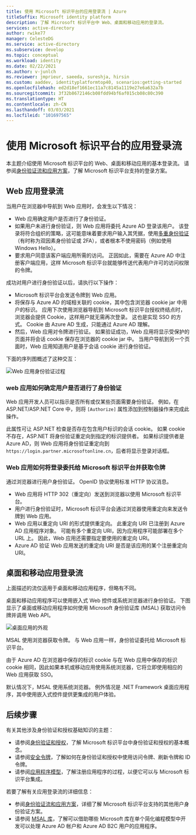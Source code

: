 ```yaml
---
title: 使用 Microsoft 标识平台的应用登录流 | Azure
titleSuffix: Microsoft identity platform
description: 了解 Microsoft 标识平台中 Web、桌面和移动应用的登录流。
services: active-directory
author: rwike77
manager: CelesteDG
ms.service: active-directory
ms.subservice: develop
ms.topic: conceptual
ms.workload: identity
ms.date: 02/22/2021
ms.author: v-junlch
ms.reviewer: jmprieur, saeeda, sureshja, hirsin
ms.custom: aaddev, identityplatformtop40, scenarios:getting-started
ms.openlocfilehash: ed2d18ef1661ec11a7c8145a1119e27e6a632a7b
ms.sourcegitcommit: 3f32b8672146cb08fdd94bf6af015cb08c80c390
ms.translationtype: HT
ms.contentlocale: zh-CN
ms.lasthandoff: 03/03/2021
ms.locfileid: "101697565"
---
```

# <a name="app-sign-in-flow-with-the-microsoft-identity-platform"></a>使用 Microsoft 标识平台的应用登录流

本主题介绍使用 Microsoft 标识平台的 Web、桌面和移动应用的基本登录流。 请参阅[身份验证流和应用方案](authentication-flows-app-scenarios.md)，了解 Microsoft 标识平台支持的登录方案。

## <a name="web-app-sign-in-flow"></a>Web 应用登录流

当用户在浏览器中导航到 Web 应用时，会发生以下情况：

* Web 应用确定用户是否进行了身份验证。
* 如果用户未进行身份验证，则 Web 应用将委托 Azure AD 登录该用户。 该登录将符合组织的策略，这可能意味着要求用户输入其凭据，使用[多重身份验证](../authentication/concept-mfa-howitworks.md)（有时称为双因素身份验证或 2FA），或者根本不使用密码（例如使用 Windows Hello）。
* 要求用户同意该客户端应用所需的访问。 正因如此，需要在 Azure AD 中注册客户端应用，这样 Microsoft 标识平台就能够传送代表用户许可的访问权限的令牌。

成功对用户进行身份验证以后，请执行以下操作：

* Microsoft 标识平台会发送令牌到 Web 应用。
* 将保存与 Azure AD 的域相关联的 cookie，其中包含浏览器 cookie jar 中用户的标识。 应用下次使用浏览器导航到 Microsoft 标识平台授权终结点时，浏览器会提供 Cookie，这样用户就无需再次登录。 这也是实现 SSO 的方式。 Cookie 由 Azure AD 生成，只能通过 Azure AD 理解。
* 然后，Web 应用对令牌进行验证。 如果验证成功，Web 应用将显示受保护的页面并将会话 cookie 保存在浏览器的 cookie jar 中。 当用户导航到另一个页面时，Web 应用知道用户是基于会话 cookie 进行身份验证。

下面的序列图概述了这种交互：

![Web 应用身份验证过程](./media/authentication-scenarios/web-app-how-it-appears-to-be.png)

### <a name="how-a-web-app-determines-if-the-user-is-authenticated"></a>web 应用如何确定用户是否进行了身份验证

Web 应用开发人员可以指示是否所有或仅某些页面需要身份验证。 例如，在 ASP.NET/ASP.NET Core 中，则将 `[Authorize]` 属性添加到控制器操作来完成此操作。

此属性可让 ASP.NET 检查是否存在包含用户标识的会话 cookie。 如果 cookie 不存在，ASP.NET 将身份验证重定向到指定的标识提供者。 如果标识提供者是 Azure AD，则 Web 应用将身份验证重定向到 `https://login.partner.microsoftonline.cn`，后者将显示登录对话框。

### <a name="how-a-web-app-delegates-sign-in-to-the-microsoft-identity-platform-and-obtains-a-token"></a>Web 应用如何将登录委托给 Microsoft 标识平台并获取令牌

通过浏览器进行用户身份验证。 OpenID 协议使用标准 HTTP 协议消息。

* Web 应用将 HTTP 302（重定向）发送到浏览器以使用 Microsoft 标识平台。
* 用户进行身份验证时，Microsoft 标识平台会通过浏览器使用重定向来发送令牌到 Web 应用。
* Web 应用以重定向 URI 的形式提供重定向。 此重定向 URI 已注册到 Azure AD 应用程序对象。 可能有多个重定向 URI，因为应用程序可能部署在多个 URL 上。 因此，Web 应用还需要指定要使用的重定向 URI。
* Azure AD 验证 Web 应用发送的重定向 URI 是否是该应用的某个注册重定向 URI。

## <a name="desktop-and-mobile-app-sign-in-flow"></a>桌面和移动应用登录流

上面描述的流仅适用于桌面和移动应用程序，但略有不同。

桌面和移动应用程序可以使用嵌入式 Web 控件或系统浏览器进行身份验证。 下图显示了桌面或移动应用程序如何使用 Microsoft 身份验证库 (MSAL) 获取访问令牌并调用 Web API。

![桌面应用的外观](./media/authentication-scenarios/desktop-app-how-it-appears-to-be.png)

MSAL 使用浏览器获取令牌。 与 Web 应用一样，身份验证委托给 Microsoft 标识平台。

由于 Azure AD 在浏览器中保存的标识 cookie 与在 Web 应用中保存的标识 cookie 相同，因此如果本机或移动应用使用系统浏览器，它将立即使用相应的 Web 应用获取 SSO。

默认情况下，MSAL 使用系统浏览器。 例外情况是 .NET Framework 桌面应用程序，其中使用嵌入式控件提供更集成的用户体验。

## <a name="next-steps"></a>后续步骤

有关其他涉及身份验证和授权基础知识的主题：

* 请参阅[身份验证和授权](authentication-vs-authorization.md)，了解 Microsoft 标识平台中身份验证和授权的基本概念。
* 请参阅[安全令牌](security-tokens.md)，了解如何在身份验证和授权中使用访问令牌、刷新令牌和 ID 令牌。
* 请参阅[应用程序模型](application-model.md)，了解注册应用程序的过程，以便它可以与 Microsoft 标识平台集成。

若要了解有关应用登录流的详细信息：

* 参阅[身份验证流和应用方案](authentication-flows-app-scenarios.md)，详细了解 Microsoft 标识平台支持的其他用户身份验证方案。
* 请参阅 [MSAL 库](msal-overview.md)，了解可以借助哪些 Microsoft 库在单个简化编程模型中开发可以处理 Azure AD 帐户和 Azure AD B2C 用户的应用程序。
